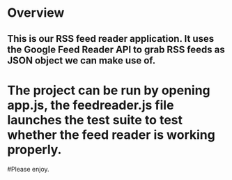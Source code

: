 # Overview
## This is our RSS feed reader application. It uses the Google Feed Reader API to grab RSS feeds as JSON object we can make use of.

# The project can be run by opening app.js, the feedreader.js file launches the test suite to test whether the feed reader is working properly.

#Please enjoy.
